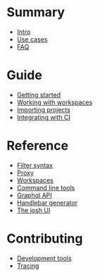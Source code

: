 # Summary

- [Intro](./intro.md)
- [Use cases](./usecases.md)
- [FAQ](./faq.md)
# Guide
- [Getting started](./guide/gettingstarted.md)
- [Working with workspaces](./guide/workspaces.md)
- [Importing projects]()
- [Integrating with CI]()
# Reference
- [Filter syntax](./reference/filters.md)
- [Proxy](./reference/proxy.md)
- [Workspaces](./reference/workspace.md)
- [Command line tools](./reference/cli.md)
- [Graphql API](./reference/graphql.md)
- [Handlebar generator]()
- [The josh UI]()
# Contributing
- [Development tools]()
- [Tracing]()
